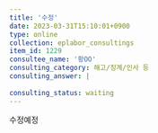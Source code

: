 ```yaml
---
title: '수정'
date: 2023-03-31T15:10:01+0900
type: online
collection: eplabor_consultings
item_id: 1229
consultee_name: '황OO'
consulting_category: 해고/징계/인사 등
consulting_answer: |
    
consulting_status: waiting
---
```


수정예정
